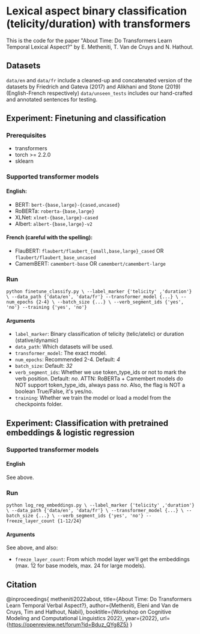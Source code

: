 # Lexical aspect binary classification (telicity/duration) with transformers

This is the code for the paper "About Time: Do Transformers Learn Temporal Lexical Aspect?" by E. Metheniti, T. Van de Cruys and N. Hathout. 

## Datasets

`data/en` and `data/fr` include a cleaned-up and concatenated version of the datasets by Friedrich and Gateva (2017) and Alikhani and Stone (2019) (English-French respectively)
`data/unseen_tests` includes our hand-crafted and annotated sentences for testing.

## Experiment: Finetuning and classification

### Prerequisites

* transformers
* torch >= 2.2.0
* sklearn

### Supported transformer models

#### English:
* BERT: `bert-{base,large}-{cased,uncased}`
* RoBERTa: `roberta-{base,large}`
* XLNet: `xlnet-{base,large}-cased`
* Albert: `albert-{base,large}-v2`

#### French (careful with the spelling):
* FlauBERT: `flaubert/flaubert_{small,base,large}_cased` OR `flaubert/flaubert_base_uncased`
* CamemBERT: `camembert-base` OR `camembert/camembert-large`

### Run 

`python finetune_classify.py \
    --label_marker {'telicity' ,'duration'} \
    --data_path {'data/en', 'data/fr'}
    --transformer_model {...} \
    --num_epochs {2-4} \
    --batch_size {...} \
    --verb_segment_ids {'yes', 'no'}
    --training {'yes', 'no'}`

#### Arguments

* `label_marker`: Binary classification of telicity (telic/atelic) or duration (stative/dynamic)
* `data_path`: Which datasets will be used. 
* `transformer_model`: The exact model. 
* `num_epochs`: Recommended 2-4. Default: _4_
* `batch_size`: Default: _32_
* `verb_segment_ids`: Whether we use token_type_ids or not to mark the verb position. Default: _no_. ATTN: RoBERTa + Camembert models do NOT support token_type_ids, always pass _no_. Also, the flag is NOT a boolean True/False, it's yes/no.
* `training`: Whether we train the model or load a model from the checkpoints folder.


## Experiment: Classification with pretrained embeddings & logistic regression

### Supported transformer models

#### English
See above.

### Run 

`python log_reg_embeddings.py \
    --label_marker {'telicity' ,'duration'} \
    --data_path {'data/en', 'data/fr'} \
    --transformer_model {...} \
    --batch_size {...} \
    --verb_segment_ids {'yes', 'no'}
    --freeze_layer_count {1-12/24}`

#### Arguments

See above, and also:
* `freeze_layer_count`: From which model layer we'll get the embeddings (max. 12 for base models, max. 24 for large models).

## Citation

@inproceedings{
metheniti2022about,
title={About Time: Do Transformers Learn Temporal Verbal Aspect?},
author={Metheniti, Eleni and Van de Cruys, Tim and Hathout, Nabil},
booktitle={Workshop on Cognitive Modeling and Computational Linguistics 2022},
year={2022},
url={https://openreview.net/forum?id=Bduz_QYg8Z5}
}